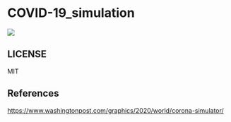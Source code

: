 # COVID-19_simulation

![](https://github.com/nkjzm/COVID-19_simulation/blob/master/sample.gif)


## LICENSE

MIT

## References

https://www.washingtonpost.com/graphics/2020/world/corona-simulator/
